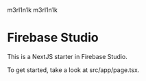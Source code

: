 
m3rl1n1k
m3rl1n1k
# Firebase Studio

This is a NextJS starter in Firebase Studio.

To get started, take a look at src/app/page.tsx.
